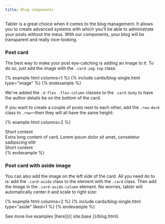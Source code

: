 ```yaml
---
title: Blog components
---
```


Tabler is a great choice when it comes to the blog management. It allows you to create advanced systems with which you'll be able to administrate your posts without the mess. With our components, your blog will be transparent and really nice-looking.

### Post card

The best way to make your post eye-catching is adding an image to it. To do so, just add the image with the `.card-img-top` class:

{% example html columns=1 %}
{% include cards/blog-single.html type="image" %}
{% endexample %}

We've added the `.d-flex .flex-column` classes to the `.card-body` to have the author details be on the bottom of the card.

If you want to create a couple of posts next to each other, add the `.row-deck` class to `.row`—then they will all have the same height:

{% example html columns=2 %}
<div class="row row-cards row-deck">
    <div class="col-md-4">
        <div class="card">
            <div class="card-body">Short content</div>
        </div>
    </div>
    <div class="col-md-4">
        <div class="card">
            <div class="card-body">Extra long content of card. Lorem ipsum dolor sit amet, consetetur sadipscing elitr</div>
        </div>
    </div>
    <div class="col-md-4">
        <div class="card">
            <div class="card-body">Short content</div>
        </div>
    </div>
</div>
{% endexample %}

### Post card with aside image

You can also add the image on the left side of the card. All you need do to is: add the `.card-aside` class to the element with the `.card` class. Then add the image in the `.card-aside-column` element. No worries, tabler will automatically center it and scale to right size:

{% example html columns=2 %}
{% include cards/blog-single.html type="aside" liked=1 %}
{% endexample %}

See more live examples [here]({{ site.base }}/blog.html).

